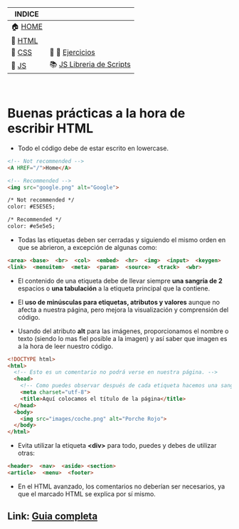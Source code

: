 | INDICE |  |
| ------------- | ------------- |
| :house:  [HOME](/README.md)     |  |
| 📕  [HTML](/documentation/html5.md)     |  |
| 📕  [CSS](/documentation/css.md)  | :pencil: 📐 [Ejercicios](/tests/exercices.md) |
| 📕  [JS](/documentation/js.md)  | :books: [JS Libreria de Scripts](/scripts_library/scripts.md)  |

&nbsp; 
&nbsp; 

# Buenas prácticas a la hora de escribir HTML

 + Todo el código debe de estar escrito en lowercase.
 ```html
<!-- Not recommended -->
<A HREF="/">Home</A>

<!-- Recommended -->
<img src="google.png" alt="Google">

/* Not recommended */
color: #E5E5E5;

/* Recommended */
color: #e5e5e5;
```

+ Todas las etiquetas deben ser cerradas y siguiendo el mismo orden en que se abrieron, a excepción de algunas como:
```html
<area> <base>  <br>  <col>  <embed>  <hr>  <img>  <input>  <keygen>
<link>  <menuitem>  <meta>  <param>  <source>  <track>  <wbr>
```

 
 + El contenido de una etiqueta debe de llevar siempre **una sangría de 2** espacios o **una tabulación** a la etiqueta principal que la contiene.
 
 + El **uso de minúsculas para etiquetas, atributos y valores** aunque no afecta a nuestra página, pero mejora la visualización y comprensión del código.
 + Usando del atributo **alt** para las imágenes, proporcionamos el nombre o texto (siendo lo mas fiel posible a la imagen) y así saber que imagen es a la hora de leer nuestro código.

```html
<!DOCTYPE html>
<html>
  <!-- Esto es un comentario no podrá verse en nuestra página. -->
  <head>
    <!-- Como puedes observar después de cada etiqueta hacemos una sangría de dos espacios o tabulación (identación) -->
    <meta charset="utf-8">
    <title>Aquí colocamos el título de la página</title>
  </head>
  <body>    
    <img src="images/coche.png" alt="Porche Rojo">
  </body>
</html>
 ```
 + Evita utilizar la etiqueta **\<div>** para todo, puedes y debes de utilizar otras:
 ```html
<header>  <nav>  <aside> <section>
<article>  <menu>  <footer>
 ```
 + En el HTML avanzado, los comentarios no deberían ser necesarios, ya que el marcado HTML se explica por sí mismo.

## Link: [Guia completa](https://google.github.io/styleguide/htmlcssguide.html)


